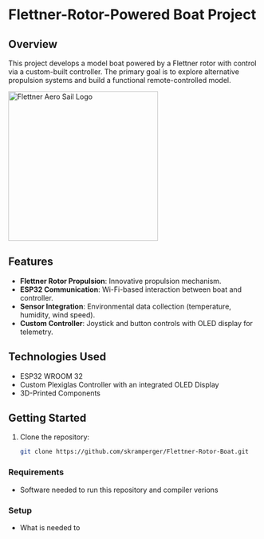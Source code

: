 # Flettner-Rotor-Powered Boat Project

## Overview
This project develops a model boat powered by a Flettner rotor with control via a custom-built controller. The primary goal is to explore alternative propulsion systems and build a functional remote-controlled model.

<img src="images/logo.png" alt="Flettner Aero Sail Logo" width="300">

## Features
- **Flettner Rotor Propulsion**: Innovative propulsion mechanism.
- **ESP32 Communication**: Wi-Fi-based interaction between boat and controller.
- **Sensor Integration**: Environmental data collection (temperature, humidity, wind speed).
- **Custom Controller**: Joystick and button controls with OLED display for telemetry.

## Technologies Used
- ESP32 WROOM 32
- Custom Plexiglas Controller with an integrated OLED Display
- 3D-Printed Components

## Getting Started
1. Clone the repository:
   ```bash
   git clone https://github.com/skramperger/Flettner-Rotor-Boat.git


### Requirements
- Software needed to run this repository and compiler verions
  
### Setup
- What is needed to 
